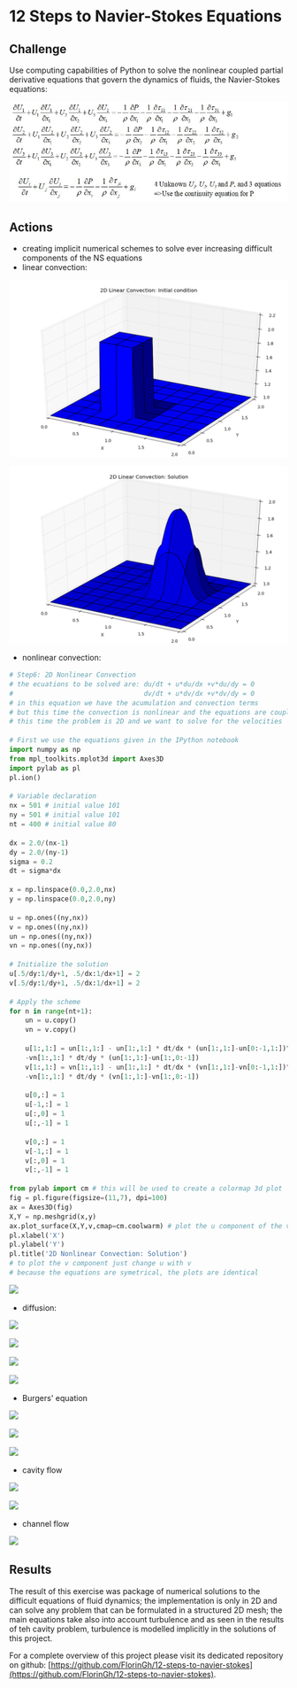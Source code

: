 # 12 Steps to Navier-Stokes Equations

## **Challenge**

Use computing capabilities of Python to solve the nonlinear coupled partial derivative equations that govern the dynamics of fluids, the Navier-Stokes equations:

![](https://github.com/FlorinGh/12-steps-to-navier-stokes/blob/master/navier-stokes-equations.jpg)

## **Actions**

* creating implicit numerical schemes to solve ever increasing difficult components of the NS equations
* linear convection:

![](https://github.com/FlorinGh/12-steps-to-navier-stokes/blob/master/stp5-linear-convection-2D/2D_linear_conv_initial_conditions.png)


![](https://github.com/FlorinGh/12-steps-to-navier-stokes/blob/master/stp5-linear-convection-2D/2d_linear_conv_solution.png)

* nonlinear convection:

```python
# Step6: 2D Nonlinear Convection
# the ecuations to be solved are: du/dt + u*du/dx +v*du/dy = 0
#                                 dv/dt + u*dv/dx +v*dv/dy = 0
# in this equation we have the acumulation and convection terms
# but this time the convection is nonlinear and the equations are coupled
# this time the problem is 2D and we want to solve for the velocities

# First we use the equations given in the IPython notebook
import numpy as np
from mpl_toolkits.mplot3d import Axes3D
import pylab as pl
pl.ion()

# Variable declaration
nx = 501 # initial value 101
ny = 501 # initial value 101
nt = 400 # initial value 80

dx = 2.0/(nx-1)
dy = 2.0/(ny-1)
sigma = 0.2
dt = sigma*dx

x = np.linspace(0.0,2.0,nx)
y = np.linspace(0.0,2.0,ny)
 
u = np.ones((ny,nx))
v = np.ones((ny,nx))
un = np.ones((ny,nx))
vn = np.ones((ny,nx))

# Initialize the solution
u[.5/dy:1/dy+1, .5/dx:1/dx+1] = 2
v[.5/dy:1/dy+1, .5/dx:1/dx+1] = 2

# Apply the scheme
for n in range(nt+1):
    un = u.copy()
    vn = v.copy()
    
    u[1:,1:] = un[1:,1:] - un[1:,1:] * dt/dx * (un[1:,1:]-un[0:-1,1:])\
    -vn[1:,1:] * dt/dy * (un[1:,1:]-un[1:,0:-1])
    v[1:,1:] = vn[1:,1:] - un[1:,1:] * dt/dx * (vn[1:,1:]-vn[0:-1,1:])\
    -vn[1:,1:] * dt/dy * (vn[1:,1:]-vn[1:,0:-1])
    
    u[0,:] = 1
    u[-1,:] = 1
    u[:,0] = 1
    u[:,-1] = 1
    
    v[0,:] = 1
    v[-1,:] = 1
    v[:,0] = 1
    v[:,-1] = 1

from pylab import cm # this will be used to create a colormap 3d plot
fig = pl.figure(figsize=(11,7), dpi=100)
ax = Axes3D(fig)
X,Y = np.meshgrid(x,y)
ax.plot_surface(X,Y,v,cmap=cm.coolwarm) # plot the u component of the velocity
pl.xlabel('X')
pl.ylabel('Y')
pl.title('2D Nonlinear Convection: Solution')
# to plot the v component just change u with v
# because the equations are symetrical, the plots are identical
```

![](https://github.com/FlorinGh/12-steps-to-navier-stokes/tree/master/stp6-nonlinear-convection-2D/nonlinear_2d_solution_1.png)

* diffusion:

![](https://github.com/FlorinGh/12-steps-to-navier-stokes/tree/master/stp7-diffusion-2D/diffusion_initial_conditions.png)

![](https://github.com/FlorinGh/12-steps-to-navier-stokes/tree/master/stp7-diffusion-2D/sol_diffusion_10.png)

![](https://github.com/FlorinGh/12-steps-to-navier-stokes/tree/master/stp7-diffusion-2D/sol_diffusion_30.png)

![](https://github.com/FlorinGh/12-steps-to-navier-stokes/tree/master/stp7-diffusion-2D/sol_diffusion_270.png)

* Burgers' equation

![](https://github.com/FlorinGh/12-steps-to-navier-stokes/tree/master/stp8-burgers-equation-2D/burgers_ic.png)

![](https://github.com/FlorinGh/12-steps-to-navier-stokes/tree/master/stp8-burgers-equation-2D/burgers_sol_120.png)

![](.https://github.com/FlorinGh/12-steps-to-navier-stokes/tree/master/stp8-burgers-equation-2D/burgers_sol_1200.png)

* cavity flow

![](https://github.com/FlorinGh/12-steps-to-navier-stokes/tree/master/stp11-cavity-problem/cav_sol_10.png)

![](https://github.com/FlorinGh/12-steps-to-navier-stokes/tree/master/stp11-cavity-problem/solution_5000.png)

* channel flow

![](https://github.com/FlorinGh/12-steps-to-navier-stokes/tree/master/stp12-channel-flow-problem/solution.png)

## **Results**

The result of this exercise was package of numerical solutions to the difficult equations of fluid dynamics; the implementation is only in 2D and can solve any problem that can be formulated in a structured 2D mesh; the main equations take also into account turbulence and as seen in the results of teh cavity problem, turbulence is modelled implicitly in the solutions of this project.

For a complete overview of this project please visit its dedicated repository on github:     [https://github.com/FlorinGh/12-steps-to-navier-stokes](https://github.com/FlorinGh/12-steps-to-navier-stokes)​.

